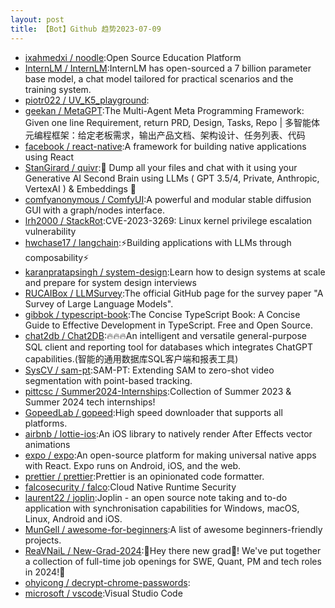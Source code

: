 ```yaml
---
layout: post
title: 【Bot】Github 趋势2023-07-09
---
```


* [ixahmedxi / noodle](https://github.com/ixahmedxi/noodle):Open Source Education Platform
* [InternLM / InternLM](https://github.com/InternLM/InternLM):InternLM has open-sourced a 7 billion parameter base model, a chat model tailored for practical scenarios and the training system.
* [piotr022 / UV_K5_playground](https://github.com/piotr022/UV_K5_playground):
* [geekan / MetaGPT](https://github.com/geekan/MetaGPT):The Multi-Agent Meta Programming Framework: Given one line Requirement, return PRD, Design, Tasks, Repo | 多智能体元编程框架：给定老板需求，输出产品文档、架构设计、任务列表、代码
* [facebook / react-native](https://github.com/facebook/react-native):A framework for building native applications using React
* [StanGirard / quivr](https://github.com/StanGirard/quivr):🧠 Dump all your files and chat with it using your Generative AI Second Brain using LLMs ( GPT 3.5/4, Private, Anthropic, VertexAI ) & Embeddings 🧠
* [comfyanonymous / ComfyUI](https://github.com/comfyanonymous/ComfyUI):A powerful and modular stable diffusion GUI with a graph/nodes interface.
* [lrh2000 / StackRot](https://github.com/lrh2000/StackRot):CVE-2023-3269: Linux kernel privilege escalation vulnerability
* [hwchase17 / langchain](https://github.com/hwchase17/langchain):⚡Building applications with LLMs through composability⚡
* [karanpratapsingh / system-design](https://github.com/karanpratapsingh/system-design):Learn how to design systems at scale and prepare for system design interviews
* [RUCAIBox / LLMSurvey](https://github.com/RUCAIBox/LLMSurvey):The official GitHub page for the survey paper "A Survey of Large Language Models".
* [gibbok / typescript-book](https://github.com/gibbok/typescript-book):The Concise TypeScript Book: A Concise Guide to Effective Development in TypeScript. Free and Open Source.
* [chat2db / Chat2DB](https://github.com/chat2db/Chat2DB):🔥🔥🔥An intelligent and versatile general-purpose SQL client and reporting tool for databases which integrates ChatGPT capabilities.(智能的通用数据库SQL客户端和报表工具)
* [SysCV / sam-pt](https://github.com/SysCV/sam-pt):SAM-PT: Extending SAM to zero-shot video segmentation with point-based tracking.
* [pittcsc / Summer2024-Internships](https://github.com/pittcsc/Summer2024-Internships):Collection of Summer 2023 & Summer 2024 tech internships!
* [GopeedLab / gopeed](https://github.com/GopeedLab/gopeed):High speed downloader that supports all platforms.
* [airbnb / lottie-ios](https://github.com/airbnb/lottie-ios):An iOS library to natively render After Effects vector animations
* [expo / expo](https://github.com/expo/expo):An open-source platform for making universal native apps with React. Expo runs on Android, iOS, and the web.
* [prettier / prettier](https://github.com/prettier/prettier):Prettier is an opinionated code formatter.
* [falcosecurity / falco](https://github.com/falcosecurity/falco):Cloud Native Runtime Security
* [laurent22 / joplin](https://github.com/laurent22/joplin):Joplin - an open source note taking and to-do application with synchronisation capabilities for Windows, macOS, Linux, Android and iOS.
* [MunGell / awesome-for-beginners](https://github.com/MunGell/awesome-for-beginners):A list of awesome beginners-friendly projects.
* [ReaVNaiL / New-Grad-2024](https://github.com/ReaVNaiL/New-Grad-2024):👋Hey there new grad🎉! We've put together a collection of full-time job openings for SWE, Quant, PM and tech roles in 2024!🚀
* [ohyicong / decrypt-chrome-passwords](https://github.com/ohyicong/decrypt-chrome-passwords):
* [microsoft / vscode](https://github.com/microsoft/vscode):Visual Studio Code
